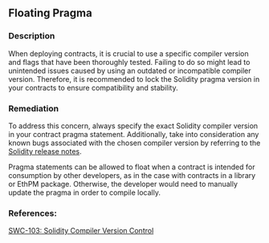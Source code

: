 ## Floating Pragma

### Description
When deploying contracts, it is crucial to use a specific compiler version and flags that have been thoroughly tested. Failing to do so might lead to unintended issues caused by using an outdated or incompatible compiler version. Therefore, it is recommended to lock the Solidity pragma version in your contracts to ensure compatibility and stability.

### Remediation
To address this concern, always specify the exact Solidity compiler version in your contract pragma statement. Additionally, take into consideration any known bugs associated with the chosen compiler version by referring to the [Solidity release notes](https://github.com/ethereum/solidity/releases).

Pragma statements can be allowed to float when a contract is intended for consumption by other developers, as in the case with contracts in a library or EthPM package. Otherwise, the developer would need to manually update the pragma in order to compile locally.

### References:
[SWC-103: Solidity Compiler Version Control](https://swcregistry.io/docs/SWC-103)